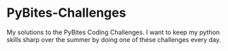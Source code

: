 # PyBites-Challenges
My solutions to the PyBites Coding Challenges. I want to keep my python skills sharp over the summer by doing one of these challenges every day.
